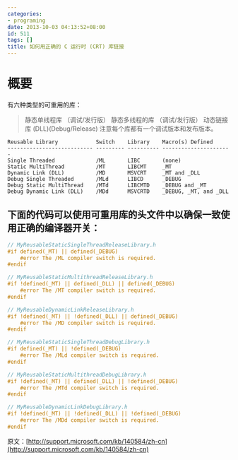 ```yaml
---
categories:
- programing
date: 2013-10-03 04:13:52+08:00
id: 511
tags: []
title: 如何用正确的 C 运行时 (CRT) 库链接
---
```


# 概要

有六种类型的可重用的库：

> 静态单线程库 （调试/发行版）
>   静态多线程的库 （调试/发行版）
>   动态链接库 (DLL)(Debug/Release)
>   注意每个库都有一个调试版本和发布版本。

    Reusable Library            Switch    Library    Macro(s) Defined
    --------------------------- --------- ---------- ----------------------
    Single Threaded             /ML       LIBC       (none)
    Static MultiThread          /MT       LIBCMT     _MT
    Dynamic Link (DLL)          /MD       MSVCRT     _MT and _DLL
    Debug Single Threaded       /MLd      LIBCD      _DEBUG
    Debug Static MultiThread    /MTd      LIBCMTD    _DEBUG and _MT
    Debug Dynamic Link (DLL)    /MDd      MSVCRTD    _DEBUG, _MT, and _DLL
    

## 下面的代码可以使用可重用库的头文件中以确保一致使用正确的编译器开关：
```cpp
// MyReusableStaticSingleThreadReleaseLibrary.h
#if defined(_MT) || defined(_DEBUG)
    #error The /ML compiler switch is required.
#endif

// MyReusableStaticMultithreadReleaseLibrary.h
#if !defined(_MT) || defined(_DLL) || defined(_DEBUG)
    #error The /MT compiler switch is required.
#endif

// MyReusableDynamicLinkReleaseLibrary.h
#if !defined(_MT) || !defined(_DLL) || defined(_DEBUG)
    #error The /MD compiler switch is required.
#endif

// MyReusableStaticSingleThreadDebugLibrary.h
#if defined(_MT) || !defined(_DEBUG)
    #error The /MLd compiler switch is required.
#endif

// MyReusableStaticMultithreadDebugLibrary.h
#if !defined(_MT) || defined(_DLL) || !defined(_DEBUG)
    #error The /MTd compiler switch is required.
#endif

// MyReusableDynamicLinkDebugLibrary.h
#if !defined(_MT) || !defined(_DLL) || !defined(_DEBUG)
    #error The /MDd compiler switch is required.
#endif
```
原文：[http://support.microsoft.com/kb/140584/zh-cn](http://support.microsoft.com/kb/140584/zh-cn)
